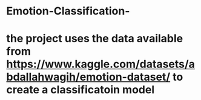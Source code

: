 # Emotion-Classification-
# the project uses the data available from https://www.kaggle.com/datasets/abdallahwagih/emotion-dataset/ to create a classificatoin model
